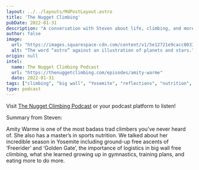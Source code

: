 ```yaml
---
layout: ../../layouts/MdPostLayout.astro
title: 'The Nugget Climbing'
pubDate: 2022-01-31
description: "A conversation with Steven about life, climbing, and more"
author: false
image: 
  url: "https://images.squarespace-cdn.com/content/v1/5e12721e9cacc8033cd889f6/34eeccbb-34c1-4c97-ac10-ea96e2fdcfd4/--Episode+Cover.png"
  alt: "The word “astro” against an illustration of planets and stars."
origin: null
intel:
  name: The Nugget Climbing Podcast
  url: "https://thenuggetclimbing.com/episodes/amity-warme"
  date: 2022-01-31
tags: ["climbing", "big wall", "Yosemite", "reflections", "nutrition", "podcast"]
type: podcast
---
```

Visit [The Nugget Climbing Podcast](https://thenuggetclimbing.com/episodes/amity-warme) or your podcast platform to listen!

Summary from Steven:

Amity Warme is one of the most badass trad climbers you’ve never heard of. She also has a master’s in sports nutrition. We talked about her incredible season in Yosemite including ground-up free ascents of ‘Freerider’ and ‘Golden Gate’, the importance of logistics in big wall free climbing, what she learned growing up in gymnastics, training plans, and eating more to do more.